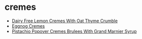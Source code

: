# cremes

 * [Dairy Free Lemon Cremes With Oat Thyme Crumble](../../index/d/dairy-free-lemon-cremes-with-oat-thyme-crumble-51238460.json)
 * [Eggnog Cremes](../../index/e/eggnog-cremes-930.json)
 * [Pistachio Popover Cremes Brulees With Grand Marnier Syrup](../../index/p/pistachio-popover-cremes-brulees-with-grand-marnier-syrup-105625.json)
